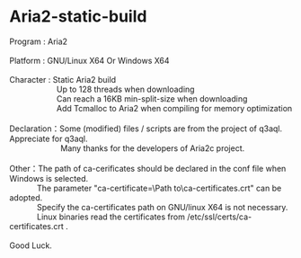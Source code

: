 # Aria2-static-build
Program : Aria2</br>
</br>
Platform : GNU/Linux X64 Or Windows X64</br>
</br>
Character : Static Aria2 build</br>
&ensp;&ensp;&ensp;&ensp;&ensp;&ensp;&ensp;&ensp;&ensp;&ensp;&ensp;&ensp;Up to 128 threads when downloading</br>
&ensp;&ensp;&ensp;&ensp;&ensp;&ensp;&ensp;&ensp;&ensp;&ensp;&ensp;&ensp;Can reach a 16KB min-split-size when downloading</br>
&ensp;&ensp;&ensp;&ensp;&ensp;&ensp;&ensp;&ensp;&ensp;&ensp;&ensp;&ensp;Add Tcmalloc to Aria2 when compiling for memory optimization</br>
</br>
Declaration：Some (modified) files / scripts are from the project of q3aql. Appreciate for q3aql.</br>
&ensp;&ensp;&ensp;&ensp;&ensp;&ensp;&ensp;&ensp;&ensp;&ensp;&ensp;&ensp;&ensp;Many thanks for the developers of Aria2c project.</br>
</br>
Other：The path of ca-cerificates should be declared in the conf file when Windows is selected.</br>
&ensp;&ensp;&ensp;&ensp;&ensp;&ensp;&ensp;The parameter "ca-certificate=\Path to\ca-certificates.crt" can be adopted. </br>
&ensp;&ensp;&ensp;&ensp;&ensp;&ensp;&ensp;Specify the ca-certificates path on GNU/linux X64 is not necessary.</br>
&ensp;&ensp;&ensp;&ensp;&ensp;&ensp;&ensp;Linux binaries read the certificates from /etc/ssl/certs/ca-certificates.crt .</br>
</br>
Good Luck.


